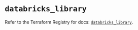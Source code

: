 # `databricks_library`

Refer to the Terraform Registry for docs: [`databricks_library`](https://registry.terraform.io/providers/databricks/databricks/1.73.0/docs/resources/library).
